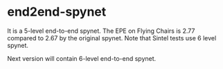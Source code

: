 # end2end-spynet
It is a 5-level end-to-end spynet. The EPE on Flying Chairs is 2.77 compared to 2.67 by the original spynet. Note that Sintel tests use 6 level spynet.

Next version will contain 6-level end-to-end spynet.
